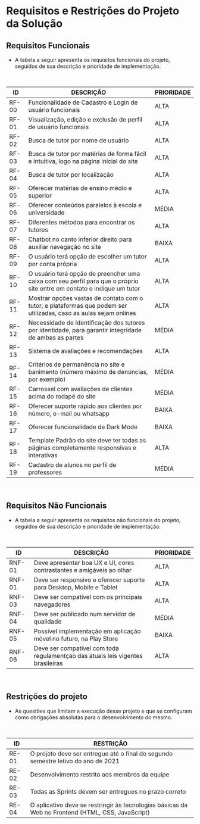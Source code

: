# Requisitos e Restrições do Projeto da Solução

## Requisitos Funcionais
- A tabela a seguir apresenta os requisitos funcionais do projeto, seguidos de sua descrição e prioridade de implementação.
<br>

| ID    | DESCRIÇÃO                                                                                                              | PRIORIDADE |
|-------|------------------------------------------------------------------------------------------------------------------------|------------|
| RF-00 | Funcionalidade de Cadastro e Login de usuário funcionais                                                               | ALTA       |
| RF-01 | Visualização, edição e exclusão de perfil de usuário funcionais                                                        | ALTA       |
| RF-02 | Busca de tutor por nome de usuário                                                                                     | ALTA       |
| RF-03 | Busca de tutor por matérias de forma fácil e intuitiva, logo na página inicial do site                                 | ALTA       |
| RF-04 | Busca de tutor por localização                                                                                         | ALTA       |
| RF-05 | Oferecer matérias de ensino médio e superior                                                                           | ALTA       |
| RF-06 | Oferecer conteúdos paralelos à escola e universidade                                                                   | MÉDIA      |
| RF-07 | Diferentes métodos para encontrar os tutores                                                                           | ALTA       |
| RF-08 | Chatbot no canto inferior direito para auxiliar navegação no site                                                      | BAIXA      |
| RF-09 | O usuário terá opção de escolher um tutor por conta própria                                                            | ALTA       |
| RF-10 | O usuário terá opção de preencher uma caixa com seu perfil para que o próprio site entre em contato e indique um tutor | ALTA       |
| RF-11 | Mostrar opções vastas de contato com o tutor, e plataformas que podem ser utilizadas, caso as aulas sejam onlines      | ALTA       |
| RF-12 | Necessidade de identificação dos tutores por identidade, para garantir integridade de ambas as partes                  | MÉDIA      |
| RF-13 | Sistema de avaliações e recomendações                                                                                  | ALTA       |
| RF-14 | Critérios de permanência no site e banimento (número máximo de denúncias, por exemplo)                                 | MÉDIA      |
| RF-15 | Carrossel com avaliações de clientes acima do rodapé do site                                                           | MÉDIA      |
| RF-16 | Oferecer suporte rápido aos clientes por número, e-mail ou whatsapp                                                    | BAIXA      |
| RF-17 | Oferecer funcionalidade de Dark Mode                                                                                   | BAIXA      |
| RF-18 | Template Padrão do site deve ter todas as páginas completamente responsivas e interativas                              | ALTA       |
| RF-19 | Cadastro de alunos no perfil de professores                                                                            | MÉDIA      |
<br>

## Requisitos Não Funcionais
- A tabela a seguir apresenta os requisitos não funcionais do projeto, seguidos de sua descrição e prioridade de implementação.
<br>

| ID     | DESCRIÇÃO                                                                       | PRIORIDADE |
|--------|---------------------------------------------------------------------------------|------------|
| RNF-01 | Deve apresentar boa UX e UI, cores contrastantes e amigáveis ao olhar           | ALTA       |
| RNF-01 | Deve ser responsivo e oferecer suporte para Desktop, Mobile e Tablet            | ALTA       |
| RNF-03 | Deve ser compatível com os principais navegadores                               | ALTA       |
| RNF-04 | Deve ser publicado num servidor de qualidade                                    | MÉDIA      |
| RNF-05 | Possível implementação em aplicação móvel no futuro, na Play Store              | BAIXA      |
| RNF-06 | Deve ser compatível com toda regulamentçao das atuais leis vigentes brasileiras | ALTA       |
<br>

## Restrições do projeto
- As questões que limitam a execução desse projeto e que se configuram como obrigações absolutas para o desenvolvimento do mesmo.
<br>

| ID    | RESTRIÇÃO                                                                                         |
|-------|---------------------------------------------------------------------------------------------------|
| RE-01 | O projeto deve ser entregue até o final do segundo semestre letivo do ano de 2021                 |
| RE-02 | Desenvolvimento restrito aos membros da equipe                                                    |
| RE-03 | Todas as Sprints devem ser entregues no prazo correto                                             |
| RE-04 | O aplicativo deve se restringir às tecnologias básicas da Web no Frontend (HTML, CSS, JavaScript) |
<br>
